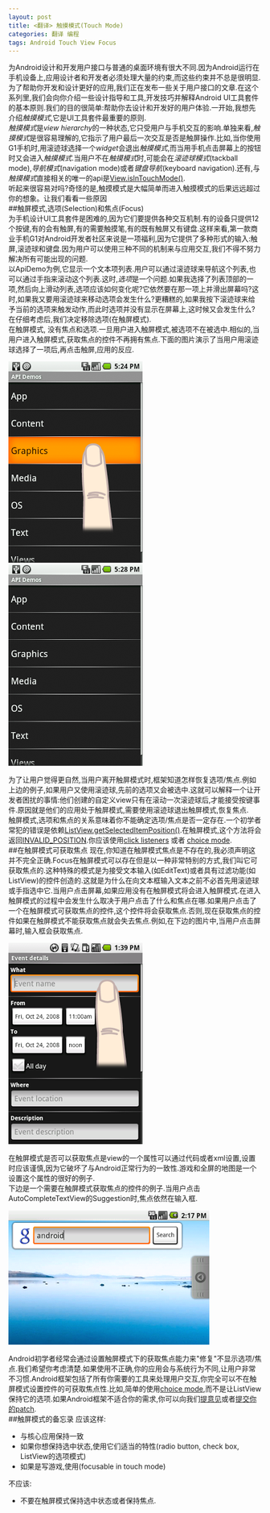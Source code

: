 ```yaml
---
layout: post
title: <翻译> 触摸模式(Touch Mode)
categories: 翻译 编程
tags: Android Touch View Focus 
---
```


为Android设计和开发用户接口与普通的桌面环境有很大不同.因为Android运行在手机设备上,应用设计者和开发者必须处理大量的约束,而这些约束并不总是很明显.为了帮助你开发和设计更好的应用,我们正在发布一些关于用户接口的文章.在这个系列里,我们会向你介绍一些设计指导和工具,开发技巧并解释Android UI工具套件的基本原则.我们的目的很简单:帮助你去设计和开发好的用户体验.一开始,我想先介绍*触摸模式*,它是UI工具套件最重要的原则.  
*触摸模式*是*view hierarchy*的一种状态,它只受用户与手机交互的影响.单独来看,*触摸模式*是很容易理解的,它指示了用户最后一次交互是否是触屏操作.比如,当你使用G1手机时,用滚迹球选择一个*widget*会退出*触摸模式*,而当用手机点击屏幕上的按钮时又会进入*触摸模式*.当用户不在*触摸模式*时,可能会在*滚迹球模式*(tackball mode),*导航模式*(navigation mode)或者*键盘导航*(keyboard navigation).还有,与*触摸模式*直接相关的唯一的api是[View.isInTouchMode()](http://code.google.com/android/reference/android/view/View.html#isInTouchMode%28%29).  
听起来很容易对吗?奇怪的是,触摸模式是大幅简单而进入触摸模式的后果远远超过你的想象。让我们看看一些原因  
##触屏模式,选项(Selection)和焦点(Focus)  
为手机设计UI工具套件是困难的,因为它们要提供各种交互机制.有的设备只提供12个按键,有的会有触屏,有的需要触摸笔,有的既有触屏又有键盘.这样来看,第一款商业手机G1对Android开发者社区来说是一项福利,因为它提供了多种形式的输入:触屏,滚迹球和键盘.因为用户可以使用三种不同的机制来与应用交互,我们不得不努力解决所有可能出现的问题.  
以ApiDemo为例,它显示一个文本项列表.用户可以通过滚迹球来导航这个列表,也可以通过手指来滚动这个列表.这时,*选项*是一个问题.如果我选择了列表顶部的一项,然后向上滑动列表,选项应该如何变化呢?它依然要在那一项上并滑出屏幕吗?这时,如果我又要用滚迹球来移动选项会发生什么?更糟糕的,如果我按下滚迹球来给予当前的选项来触发动作,而此时选项并没有显示在屏幕上,这时候又会发生什么?在仔细考虑后,我们决定移除选项(在触屏模式).  
在触屏模式, 没有焦点和选项.一旦用户进入触屏模式,被选项不在被选中.相似的,当用户进入触屏模式,获取焦点的控件不再拥有焦点.下面的图片演示了当用户用滚迹球选择了一项后,再点击触屏,应用的反应.  

![has-selection](/public/img/list02.png)
![no-selection](/public/img/list01.png)  

为了让用户觉得更自然,当用户离开触屏模式时,框架知道怎样恢复选项/焦点.例如上边的例子,如果用户又使用滚迹球,先前的选项又会被选中.这就可以解释一个让开发者困扰的事情:他们创建的自定义view只有在滚动一次滚迹球后,才能接受按键事件.原因就是他们的应用处于触屏模式,需要使用滚迹球退出触屏模式,恢复焦点.  
触屏模式,选项和焦点的关系意味着你不能确定选项/焦点是否一定存在.一个初学者常犯的错误是依赖[ListView.getSelectedItemPosition()](http://code.google.com/android/reference/android/widget/AdapterView.html#getSelectedItemPosition%28%29).在触屏模式,这个方法将会返回[INVALID_POSITION](http://code.google.com/android/reference/android/widget/AdapterView.html#INVALID_POSITION).你应该使用[click listeners](http://code.google.com/android/reference/android/widget/AdapterView.html#setOnItemClickListener%28android.widget.AdapterView.OnItemClickListener%29) 或者 [choice mode](http://code.google.com/android/reference/android/widget/ListView.html#setChoiceMode%28int%29).  
##在触屏模式可获取焦点
现在,你知道在触屏模式焦点是不存在的,我必须声明这并不完全正确.Focus在触屏模式可以存在但是以一种非常特别的方式,我们叫它可获取焦点的.这种特殊的模式是为接受文本输入(如EditText)或者具有过滤功能(如ListView)的控件创造的.这就是为什么在向文本框输入文本之前不必首先用滚迹球或手指选中它.当用户点击屏幕,如果应用没有在触屏模式将会进入触屏模式.在进入触屏模式的过程中会发生什么取决于用户点击了什么和焦点在哪.如果用户点击了一个在触屏模式可获取焦点的控件,这个控件将会获取焦点.否则,现在获取焦点的控件如果在触屏模式不能获取焦点就会失去焦点.例如,在下边的图片中,当用户点击屏幕时,输入框会获取焦点.  

![text-field](/public/img/text_field.png)  

在触屏模式是否可以获取焦点是view的一个属性可以通过代码或者xml设置,设置时应该谨慎,因为它破坏了与Android正常行为的一致性.游戏和全屏的地图是一个设置这个属性的很好的例子.  
下边是一个需要在触屏模式获取焦点的控件的例子.当用户点击AutoCompleteTextView的Suggestion时,焦点依然在输入框.  

![search01](/public/img/search01.png)  

Android初学者经常会通过设置触屏模式下的获取焦点能力来"修复"不显示选项/焦点.我们希望你考虑清楚.如果使用不正确,你的应用会与系统行为不同,让用户非常不习惯.Android框架包括了所有你需要的工具来处理用户交互,你完全可以不在触屏模式设置控件的可获取焦点性.比如,简单的使用[choice mode](http://code.google.com/android/reference/android/widget/ListView.html#setChoiceMode%28int%29),而不是让ListView保持它的选项.如果Android框架不适合你的需求,你可以向我们[提意见](http://code.google.com/p/android/issues/list)或者[提交你的patch](http://source.android.com/).  
##触屏模式的备忘录
应该这样:  

- 与核心应用保持一致
- 如果你想保持选中状态,使用它们适当的特性(radio button, check box, ListView的选项模式)
- 如果是写游戏,使用(focusable in touch mode)

不应该:  

- 不要在触屏模式保持选中状态或者保持焦点.


